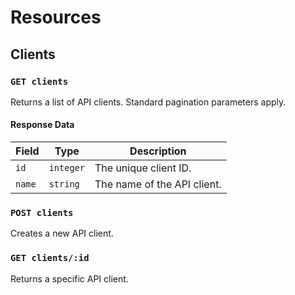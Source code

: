 # Resources

## Clients

### `GET clients`

Returns a list of API clients. Standard pagination parameters apply.

#### Response Data

| Field        | Type       | Description                    |
|--------------|------------|--------------------------------|
| `id`         | `integer`  | The unique client ID.          |
| `name`       | `string`   | The name of the API client.    |

### `POST clients`

Creates a new API client.

### `GET clients/:id`

Returns a specific API client.
